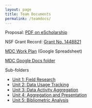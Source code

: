 ```yaml
---
layout: page
title: Team Documents
permalink: /teamdocs/
---
```


Proposal: [PDF on eScholarship](http://escholarship.org/uc/item/9kf081vf)

NSF Grant Record: [Grant No. 1448821](http://www.nsf.gov/awardsearch/showAward?AWD_ID=1448821&HistoricalAwards=false)

[MDC Work Plan](https://docs.google.com/spreadsheets/d/1Fmnnu8IwoOSUtQq24h_NszUxEknvdtCeEJkW8i7BJ8E/edit) (Google Spreadsheet)

[MDC Google Docs folder](https://drive.google.com/#folders/0Bwq_OgwoRF1AekZaTkRwNUlUd3M)

Sub-folders

* [Unit 1: Field Research](https://drive.google.com/#folders/0Bybc-r0gdonAaXU0dGI4YzdEMWc)
* [Unit 2: Data Usage Tracking](https://drive.google.com/#folders/0Bybc-r0gdonARkRYN2lNNWV5Tzg)
* [Unit 3: Data Activity Aggregation](https://drive.google.com/#folders/0Bybc-r0gdonAS19RZ05yVEpSalk)
* [Unit 4: Aggregation and Presentation](https://drive.google.com/#folders/0Bybc-r0gdonAZi0wd1JMenhUT2M)
* [Unit 5: Bibliometric Analysis](https://drive.google.com/#folders/0Bybc-r0gdonAczEyLUxNRTF6dHM)
